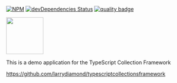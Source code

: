 [![NPM](https://nodei.co/npm/typescriptcollectionsframework.png?compact=true)](https://npmjs.org/typescriptcollectionsframework)
[![devDependencies Status](https://david-dm.org/larrydiamond/typescriptcollectionsframework-Demo-For-Angular6/dev-status.svg)](https://david-dm.org/larrydiamond/typescriptcollectionsframework-Demo-For-Angular6?type=dev)
[![quality badge](https://img.shields.io/badge/cuteness-overload-orange.svg)](http://www.emergencykitten.com/)

<img src="https://larrydiamond.github.io/typescriptcollectionsframework/tsf-blue.png" width="100" height="100">

This is a demo application for the TypeScript Collection Framework

https://github.com/larrydiamond/typescriptcollectionsframework
